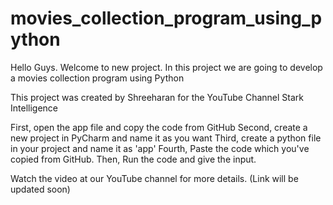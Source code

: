 # movies_collection_program_using_python
Hello Guys. Welcome to new project. In this project we are going to develop a movies collection program using Python

This project was created by Shreeharan for the YouTube Channel Stark Intelligence

First, open the app file and copy the code from GitHub
Second, create a new project in PyCharm and name it as you want
Third, create a python file in your project and name it as 'app'
Fourth, Paste the code which you've copied from GitHub.
Then, Run the code and give the input.

Watch the video at our YouTube channel for more details. (Link will be updated soon)
